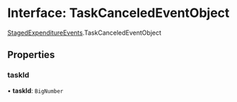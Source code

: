 # Interface: TaskCanceledEventObject

[StagedExpenditureEvents](../modules/StagedExpenditureEvents.md).TaskCanceledEventObject

## Properties

### taskId

• **taskId**: `BigNumber`
